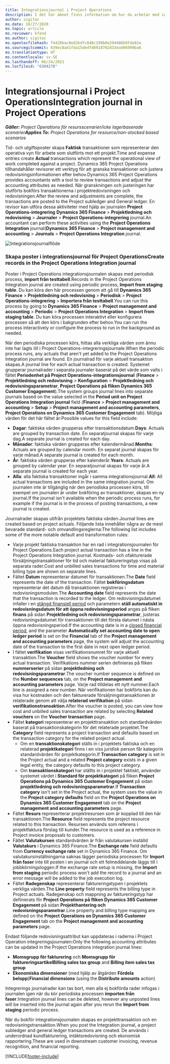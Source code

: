 ```yaml
---
title: Integrationsjournal i Project Operations
description: I det här ämnet finns information om hur du arbetar med integrations journalen i Project Operations.
author: sigitac
ms.date: 10/27/2020
ms.topic: article
ms.reviewer: kfend
ms.author: sigitac
ms.openlocfilehash: f4428bac8e82bdfc848c199b0e294486b9fde82e
ms.sourcegitcommit: 639ec8a41fda15dedfd6918702d33ea406999ba6
ms.translationtype: HT
ms.contentlocale: sv-SE
ms.lasthandoff: 06/24/2021
ms.locfileid: "6304278"
---
```

# <a name="integration-journal-in-project-operations"></a><span data-ttu-id="fc375-103">Integrationsjournal i Project Operations</span><span class="sxs-lookup"><span data-stu-id="fc375-103">Integration journal in Project Operations</span></span>

<span data-ttu-id="fc375-104">_**Gäller:** Project Operations för resursscenarier/icke lagerbaserade scenarier_</span><span class="sxs-lookup"><span data-stu-id="fc375-104">_**Applies To:** Project Operations for resource/non-stocked based scenarios_</span></span>

<span data-ttu-id="fc375-105">Tid- och utgiftsposter skapa **Faktisk** transaktioner som representerar den operativa vyn för arbete som slutförts mot ett projekt.</span><span class="sxs-lookup"><span data-stu-id="fc375-105">Time and expense entries create **Actual** transactions which represent the operational view of work completed against a project.</span></span> <span data-ttu-id="fc375-106">Dynamics 365 Project Operations tillhandahåller revisorer ett verktyg för att granska transaktioner och justera redovisningsinformationen efter behov.</span><span class="sxs-lookup"><span data-stu-id="fc375-106">Dynamics 365 Project Operations provides accountants with a tool to review transactions and adjust the accounting attributes as needed.</span></span> <span data-ttu-id="fc375-107">När granskningen och justeringen har slutförts bokförs transaktionerna i projektredovisningen och redovisningen.</span><span class="sxs-lookup"><span data-stu-id="fc375-107">After the review and adjustments are complete, the transactions are posted to the Project subledger and General ledger.</span></span> <span data-ttu-id="fc375-108">En revisor kan utföra dessa aktiviteter med hjälp av journalen **Project Operations-integrering** **Dynamics 365 Finance** > **Projektledning och redovisning** > **Journaler** > **Project Operations-integrering** journal.</span><span class="sxs-lookup"><span data-stu-id="fc375-108">An accountant can perform these activities using the **Project Operations Integration** journal(**Dynamics 365 Finance** > **Project management and accounting** > **Journals** > **Project Operations Integration** journal.</span></span>

![Integrationsjournalflöde](./media/IntegrationJournal.png)

### <a name="create-records-in-the-project-operations-integration-journal"></a><span data-ttu-id="fc375-110">Skapa poster i integrationsjournal för Project Operations</span><span class="sxs-lookup"><span data-stu-id="fc375-110">Create records in the Project Operations Integration journal</span></span>

<span data-ttu-id="fc375-111">Poster i Project Operations integrationsjournalen skapas med periodisk process, **import från testtabell**.</span><span class="sxs-lookup"><span data-stu-id="fc375-111">Records in the Project Operations Integration journal are created using periodic process, **Import from staging table**.</span></span> <span data-ttu-id="fc375-112">Du kan köra den här processen genom att gå till **Dynamics 365 Finance** > **Projektledning och redovisning** > **Periodisk** > **Project Operations-integrering** > **Importera från testtabell**.</span><span class="sxs-lookup"><span data-stu-id="fc375-112">You can run this process by going to **Dynamics 365 Finance** > **Project management and accounting** > **Periodic** > **Project Operations Integration** > **Import from staging table**.</span></span> <span data-ttu-id="fc375-113">Du kan köra processen interaktivt eller konfigurera processen så att den körs i bakgrunden efter behov.</span><span class="sxs-lookup"><span data-stu-id="fc375-113">You can run the process interactively or configure the process to run in the background as needed.</span></span>

<span data-ttu-id="fc375-114">När den periodiska processen körs, hittas alla verkliga värden som ännu inte har lagts till i Project Operations-integreringsjournale.</span><span class="sxs-lookup"><span data-stu-id="fc375-114">When the periodic process runs, any actuals that aren't yet added to the Project Operations Integration journal are found.</span></span> <span data-ttu-id="fc375-115">En journalrad för varje aktuell transaktion skapas.</span><span class="sxs-lookup"><span data-stu-id="fc375-115">A journal line for each actual transaction is created.</span></span>
<span data-ttu-id="fc375-116">Systemet grupperar journalrader i separata journaler baserat på det värde som valts i fältet **Periodenhet på Project Operations-integrationsjournal** (**Finance** > **Projektledning och redovisning** > **Konfiguration** > **Projektledning och redovisningsparametrar**, **Project Operations på fliken Dynamics 365 Customer Engagement**).</span><span class="sxs-lookup"><span data-stu-id="fc375-116">The system groups journal lines into separate journals based on the value selected in the **Period unit on Project Operations Integration journal** field (**Finance** > **Project management and accounting** > **Setup** > **Project management and accounting parameters**, **Project Operations on Dynamics 365 Customer Engagement** tab).</span></span> <span data-ttu-id="fc375-117">Möjliga värden för det här fältet är:</span><span class="sxs-lookup"><span data-stu-id="fc375-117">Possible values for this field include:</span></span>

  - <span data-ttu-id="fc375-118">**Dagar**: faktiska värden grupperas efter transaktionsdatum.</span><span class="sxs-lookup"><span data-stu-id="fc375-118">**Days**: Actuals are grouped by transaction date.</span></span> <span data-ttu-id="fc375-119">En separatjournal skapas för varje dag.</span><span class="sxs-lookup"><span data-stu-id="fc375-119">A separate journal is created for each day.</span></span>
  - <span data-ttu-id="fc375-120">**Månader**: faktiska värden grupperas efter kalendermånad.</span><span class="sxs-lookup"><span data-stu-id="fc375-120">**Months**: Actuals are grouped by calendar month.</span></span> <span data-ttu-id="fc375-121">En separat journal skapas för varje månad.</span><span class="sxs-lookup"><span data-stu-id="fc375-121">A separate journal is created for each month.</span></span>
  - <span data-ttu-id="fc375-122">**År**: faktiska värden grupperas efter kalenderår.</span><span class="sxs-lookup"><span data-stu-id="fc375-122">**Years**: Actuals are grouped by calendar year.</span></span> <span data-ttu-id="fc375-123">En separatjournal skapas för varje år.</span><span class="sxs-lookup"><span data-stu-id="fc375-123">A separate journal is created for each year.</span></span>
  - <span data-ttu-id="fc375-124">**Alla**: alla faktiska transaktioner ingår i samma integrationsjournal.</span><span class="sxs-lookup"><span data-stu-id="fc375-124">**All**: All actual transactions are included in the same integration journal.</span></span> <span data-ttu-id="fc375-125">Om journalen inte är tillgänglig när den periodiska processen körs, till exempel om journalen är under bokföring av transaktioner, skapas en ny journal.</span><span class="sxs-lookup"><span data-stu-id="fc375-125">If the journal isn't available when the periodic process runs, for example if the journal is in the process of posting transactions, a new journal is created.</span></span>

<span data-ttu-id="fc375-126">Journalrader skapas utifrån projektets faktiska värden.</span><span class="sxs-lookup"><span data-stu-id="fc375-126">Journal lines are created based on project actuals.</span></span> <span data-ttu-id="fc375-127">Följande lista innehåller några av de mest bevarade standard- och omvandlingsreglerna:</span><span class="sxs-lookup"><span data-stu-id="fc375-127">The following list includes some of the more notable default and transformation rules:</span></span>

  - <span data-ttu-id="fc375-128">Varje projekt faktiska transaktion har en rad i integrationsjournalen för Project Operations.</span><span class="sxs-lookup"><span data-stu-id="fc375-128">Each project actual transaction has a line in the Project Operations Integration journal.</span></span> <span data-ttu-id="fc375-129">Kostnads- och ofakturerade försäljningstransaktioner för tid och material faktureringstyp visas på separata rader.</span><span class="sxs-lookup"><span data-stu-id="fc375-129">Cost and unbilled sales transactions for time and material billing type are shown on separate lines.</span></span>
  - <span data-ttu-id="fc375-130">Fältet **Datum** representerar datumet för transaktionen.</span><span class="sxs-lookup"><span data-stu-id="fc375-130">The **Date** field represents the date of the transaction.</span></span> <span data-ttu-id="fc375-131">Fältet **bokföringsdatum** representerar det datum då transaktionen registreras i redovisningsmodulen.</span><span class="sxs-lookup"><span data-stu-id="fc375-131">The **Accounting date** field represents the date that the transaction is recorded to the ledger.</span></span> <span data-ttu-id="fc375-132">Om redovisningsdatumet infaller i en [stängd finansiell period](/dynamics365/finance/general-ledger/close-general-ledger-at-period-end) och parametern **ställ automatiskt in redovisningsdatum för att öppna redovisningsperiod** anges på fliken **finans** på sidan **Projektledning och redovisningsparametrar**, justeras redovisningsdatumet för transaktionen till det första datumet i nästa öppna redovisningsperiod.</span><span class="sxs-lookup"><span data-stu-id="fc375-132">If the accounting date is in a [closed financial period](/dynamics365/finance/general-ledger/close-general-ledger-at-period-end), and the parameter **Automatically set accounting date to open ledger period** is set on the **Financial** tab of the **Project management and accounting parameters** page, the system will adjust the accounting date of the transaction to the first date in next open ledger period.</span></span>
  - <span data-ttu-id="fc375-133">I fältet **verifikation** visas verifikationsnumret för varje aktuell transaktion.</span><span class="sxs-lookup"><span data-stu-id="fc375-133">The **Voucher** field shows the voucher number for every actual transaction.</span></span> <span data-ttu-id="fc375-134">Verifikations nummer serien definieras på fliken **nummerserier** på sidan **projektledning och redovisningsparametrar**.</span><span class="sxs-lookup"><span data-stu-id="fc375-134">The voucher number sequence is defined on the **Number sequences** tab, on the **Project management and accounting parameters** page.</span></span> <span data-ttu-id="fc375-135">Varje rad tilldelas ett nytt nummer.</span><span class="sxs-lookup"><span data-stu-id="fc375-135">Each line is assigned a new number.</span></span> <span data-ttu-id="fc375-136">När verifikationen har bokförts kan du visa hur kostnaden och den fakturerade försäljningstransaktionen är relaterade genom att välja **relaterad verifikation** på sidan **verifikationstransaktion**.</span><span class="sxs-lookup"><span data-stu-id="fc375-136">After the voucher is posted, you can view how cost and unbilled sales transaction are related by selecting **Related vouchers** on the **Voucher transaction** page.</span></span>
  - <span data-ttu-id="fc375-137">Fältet **kategori** representerar en projekttransaktion och standardvärden baserat på transaktionskategorin för det relaterade projektet.</span><span class="sxs-lookup"><span data-stu-id="fc375-137">The **Category** field represents a project transaction and defaults based on the transaction category for the related project actual.</span></span>
    - <span data-ttu-id="fc375-138">Om en **transaktionskategori** ställs in i projektets faktiska och en relaterad **projektkategori** finns i en viss juridisk person får kategorin standardvärden för projektkategorin.</span><span class="sxs-lookup"><span data-stu-id="fc375-138">If **Transaction category** is set in the Project actual and a related **Project category** exists in a given legal entity, the category defaults to this project category.</span></span>
    - <span data-ttu-id="fc375-139">Om **transaktionskategori** har ställts in i projektet faktiskt, använder systemet värdet i **Standard för projektkategori** på fliken **Project Operations på Dynamics 365 Customer Engagement** på sidan **projektledning och redovisningsparametrar**.</span><span class="sxs-lookup"><span data-stu-id="fc375-139">If **Transaction category** isn't set in the Project actual, the system uses the value in the **Project category defaults** field on the **Project Operations on Dynamics 365 Customer Engagement** tab on the **Project management and accounting parameters** page.</span></span>
  - <span data-ttu-id="fc375-140">Fältet **Resurs** representerar projektresursen som är kopplad till den här transaktionen.</span><span class="sxs-lookup"><span data-stu-id="fc375-140">The **Resource** field represents the project resource related to this transaction.</span></span> <span data-ttu-id="fc375-141">Resursen används som referens i projektfaktura förslag till kunder.</span><span class="sxs-lookup"><span data-stu-id="fc375-141">The resource is used as a reference in Project invoice proposals to customers.</span></span>
  - <span data-ttu-id="fc375-142">Fältet **Valutakursen** standardvärden är från valutakursen inställd **Valutakurs** i Dynamics 365 Finance.</span><span class="sxs-lookup"><span data-stu-id="fc375-142">The **Exchange rate** field defaults from **Currency exchange rate** set in Dynamics 365 Finance.</span></span> <span data-ttu-id="fc375-143">Om valutakursinställningarna saknas lägger periodiska processen för **Import från faser** inte till posten i en journal och ett felmeddelande läggs till i jobbkörningsloggen.</span><span class="sxs-lookup"><span data-stu-id="fc375-143">If the exchange rate setup is missing, the **Import from staging** periodic process won't add the record to a journal and an error message will be added to the job execution log.</span></span>
  - <span data-ttu-id="fc375-144">Fältet **Radegenskap** representerar faktureringstypen i projektets verkliga värden.</span><span class="sxs-lookup"><span data-stu-id="fc375-144">The **Line property** field represents the billing type in Project actuals.</span></span> <span data-ttu-id="fc375-145">Radegenskap och mappning av faktureringstyp har definierats för **Project Operations på fliken Dynamics 365 Customer Engagement** på sidan **Projekthantering och redovisningsparametrar**.</span><span class="sxs-lookup"><span data-stu-id="fc375-145">Line property and billing type mapping are defined on the **Project Operations on Dynamics 365 Customer Engagement** tab on the **Project management and accounting parameters** page.</span></span>

<span data-ttu-id="fc375-146">Endast följande redovisningsattribut kan uppdateras i raderna i Project Operation integreringsjournalen:</span><span class="sxs-lookup"><span data-stu-id="fc375-146">Only the following accounting attributes can be updated in the Project Operations integration journal lines:</span></span>

- <span data-ttu-id="fc375-147">**Momsgrupp för fakturering** och **Momsgrupp för faktureringsartikel**</span><span class="sxs-lookup"><span data-stu-id="fc375-147">**Billing sales tax group** and **Billing item sales tax group**</span></span>
- <span data-ttu-id="fc375-148">**Ekonomiska dimensioner** (med hjälp av åtgärden **Fördela belopp**)</span><span class="sxs-lookup"><span data-stu-id="fc375-148">**Financial dimensions** (using the **Distribute amounts** action)</span></span>

<span data-ttu-id="fc375-149">Integrerings journalrader kan tas bort, men alla ej bokförda rader infogas i journalen igen när du kör periodiska processen **importen från faser**.</span><span class="sxs-lookup"><span data-stu-id="fc375-149">Integration journal lines can be deleted, however any unposted lines will be inserted into the journal again after you rerun the **Import from staging** periodic process.</span></span>

<span data-ttu-id="fc375-150">När du bokför integrationsjournalen skapas en projekttransaktion och en redovisningstransaktion.</span><span class="sxs-lookup"><span data-stu-id="fc375-150">When you post the Integration journal, a project subledger and general ledger transactions are created.</span></span> <span data-ttu-id="fc375-151">De används i underordnad kundfakturering, intäktsredovisning och ekonomisk rapportering.</span><span class="sxs-lookup"><span data-stu-id="fc375-151">These are used in downstream customer invoicing, revenue recognition, and financial reporting.</span></span>


[!INCLUDE[footer-include](../includes/footer-banner.md)]
